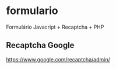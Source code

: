 # formulario
Formulário Javacript + Recaptcha + PHP 

## Recaptcha Google 
https://www.google.com/recaptcha/admin/